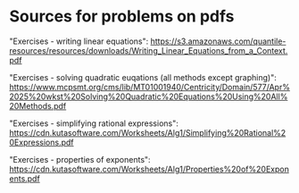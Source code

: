 # Sources for problems on pdfs

"Exercises - writing linear equations": https://s3.amazonaws.com/quantile-resources/resources/downloads/Writing_Linear_Equations_from_a_Context.pdf

"Exercises - solving quadratic euqations (all methods except graphing)": https://www.mcpsmt.org/cms/lib/MT01001940/Centricity/Domain/577/Apr%2025%20wkst%20Solving%20Quadratic%20Equations%20Using%20All%20Methods.pdf

"Exercises - simplifying rational expressions": https://cdn.kutasoftware.com/Worksheets/Alg1/Simplifying%20Rational%20Expressions.pdf

"Exercises - properties of exponents": https://cdn.kutasoftware.com/Worksheets/Alg1/Properties%20of%20Exponents.pdf